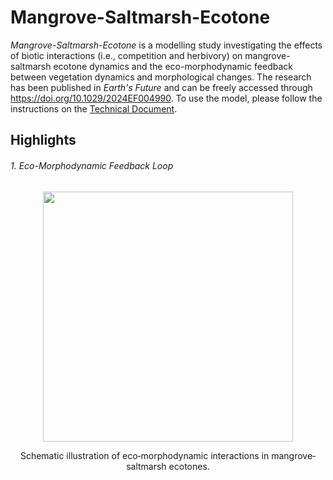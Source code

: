 # Mangrove-Saltmarsh-Ecotone
_Mangrove-Saltmarsh-Ecotone_ is a modelling study investigating the effects of biotic interactions (i.e., competition and herbivory) on mangrove-saltmarsh ecotone dynamics and the eco-morphodynamic feedback between vegetation dynamics and morphological changes. 
The research has been published in _Earth's Future_ and can be freely accessed through https://doi.org/10.1029/2024EF004990.
To use the model, please follow the instructions on the [Technical Document](Technical_Documents.pdf).

## Highlights
###### 1. Eco-Morphodynamic Feedback Loop
<p align="center" width="100%">
    <img src="figs/fig1.jpg" width="400">
</p>

<div align="center">
  Schematic illustration of eco‐morphodynamic interactions in mangrove‐saltmarsh ecotones.
</div> 
